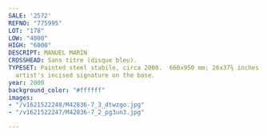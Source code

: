 ```yaml
---
SALE: '2572'
REFNO: "775995"
LOT: "178"
LOW: "4000"
HIGH: "6000"
DESCRIPT: MANUEL MARÍN
CROSSHEAD: Sans titre (disque bleu).
TYPESET: Painted steel stabile, circa 2000.  660x950 mm; 26x37⅜ inches.  With the
  artist's incised signature on the base.
year: 2000
background_color: "#ffffff"
images:
- "/v1621522248/M42836-7_3_dtwzgo.jpg"
- "/v1621522247/M42836-7_2_pg3un3.jpg"

---
```


